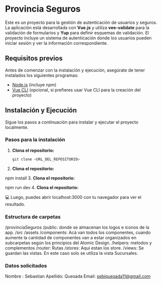 # Provincia Seguros

Este es un proyecto para la gestión de autenticación de usuarios y seguros. La aplicación está desarrollada con **Vue.js** y utiliza **vee-validate** para la validación de formularios y **Yup** para definir esquemas de validación. El proyecto incluye un sistema de autenticación donde los usuarios pueden iniciar sesión y ver la información correspondiente.

## Requisitos previos

Antes de comenzar con la instalación y ejecución, asegúrate de tener instalados los siguientes programas:

- [Node.js](https://nodejs.org/) (incluye npm)
- [Vue CLI](https://cli.vuejs.org/) (opcional, si prefieres usar Vue CLI para la creación del proyecto)

## Instalación y Ejecución

Sigue los pasos a continuación para instalar y ejecutar el proyecto localmente.

### Pasos para la instalación

1. **Clona el repositorio:**
   ```bash
   git clone <URL_DEL_REPOSITORIO>

2. **Clona el repositorio:**

npm install
3. **Clona el repositorio:**

npm run dev
4. **Clona el repositorio:**

💻 Luego, puedes abrir localhost:3000 con tu navegador para ver el resultado.

### Estructura de carpetas
/provinciaSeguros
    /public: donde se almacenan los logos e iconos de la app.
    /src
        /assets
        /components: Acá van todos los componentes, cuando aumente la cantidad de componentes van a estar organizados en subcarpetas según los principios del Atomic Design.
        /helpers: metodos y complementos
        /router: Rutas
        /stores: Aqui estan los store.
        /views: Se guardan las vistas. En este caso solo se utiliza la vista Sucursales.

 ### Datos solicitados
 Nombre : Sebastian
 Apellido: Quesada
 Email: sebiquesada11@gmail.com
